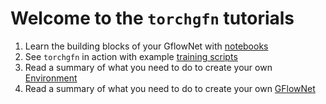 # Welcome to the `torchgfn` tutorials

1. Learn the building blocks of your GflowNet with [notebooks](./notebooks/)
2. See `torchgfn` in action with example [training scripts](./examples/)
3. Read a summary of what you need to do to create your own [Environment](./ENV.md)
4. Read a summary of what you need to do to create your own [GFlowNet](./GFLOWNET.md)
